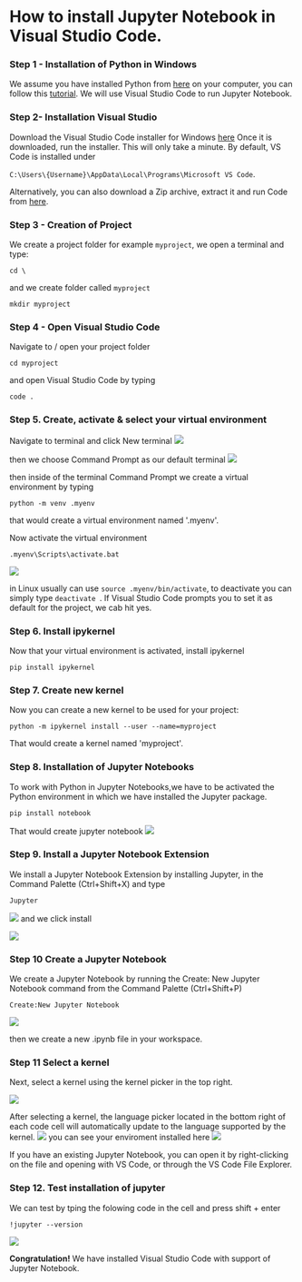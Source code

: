 # How to install Jupyter Notebook in Visual Studio Code.


### Step 1 - Installation of Python in Windows 

We assume you have installed Python from [here](https://www.python.org/downloads/windows/)  on your computer, you can follow this [tutorial]( https://ruslanmv.com/blog/Python3-in-Windows-with-Ubuntu).  We will use Visual Studio Code to run Jupyter Notebook. 

### Step 2- Installation Visual Studio 

Download the Visual Studio Code installer for Windows [here](https://go.microsoft.com/fwlink/?LinkID=534107)
Once it is downloaded, run the installer. This will only take a minute. By default, VS Code is installed under 

`C:\Users\{Username}\AppData\Local\Programs\Microsoft VS Code`.

Alternatively, you can also download a Zip archive, extract it and run Code from [here](https://code.visualstudio.com/docs/?dv=winzip).

### Step 3 - Creation of Project
We create a project folder for example `myproject`, we open a terminal and type:
```
cd \
```
and we create folder called `myproject`
```
mkdir myproject
```

### Step 4 - Open Visual Studio Code
Navigate to / open your project folder 

```
cd myproject
```

and  open Visual Studio Code by typing
```
code .
```

### Step 5. Create, activate & select your virtual environment
Navigate to terminal and click New terminal
![](assets/20230519122826.png)

then we choose Command Prompt as our default terminal
![](assets/20230519123632.png)


then inside  of the terminal Command Prompt we create a virtual environment by typing

```
python -m venv .myenv
```
that would create a virtual environment named '.myenv'.


Now activate the virtual environment 

```
.myenv\Scripts\activate.bat
```

![](assets/20230519124903.png)

 
in Linux usually can use  `source .myenv/bin/activate`, to deactivate you can simply type `deactivate `.
If Visual Studio Code prompts you to set it as default for the project, we cab hit yes.

### Step 6. Install ipykernel
Now that your virtual environment is activated, install ipykernel

```
pip install ipykernel
```
###  Step 7. Create new kernel

Now you can create a new kernel to be used for your project:

```
python -m ipykernel install --user --name=myproject
```
That would create a kernel named 'myproject'.


###  Step 8. Installation of Jupyter Notebooks
To work with Python in Jupyter Notebooks,we have to be  activated the Python environment in which we have installed the Jupyter package.

```
pip install notebook
```
That would create jupyter notebook
![](assets/20230519125452.png)


### Step 9. Install a Jupyter Notebook Extension
We install  a Jupyter Notebook Extension by installing
Jupyter, in the Command Palette (Ctrl+Shift+X) and type
```
Jupyter
```
![](assets/20230519135702.png)
and we click install

![](assets/20230519135818.png)

### Step 10 Create a Jupyter Notebook

We create a Jupyter Notebook by running the Create: New Jupyter Notebook command from the Command Palette (Ctrl+Shift+P) 
```
Create:New Jupyter Notebook
```

![](assets/20230519134645.png)

then we create a new .ipynb file in your workspace.
### Step 11 Select a kernel 
Next, select a kernel using the kernel picker in the top right. 

![](assets/20230519140542.png)

After selecting a kernel, the language picker located in the bottom right of each code cell will automatically update to the language supported by the kernel.
![](assets/20230519140631.png)
you can see your enviroment installed here
![](assets/20230519140704.png)

If you have an existing Jupyter Notebook, you can open it by right-clicking on the file and opening with VS Code, or through the VS Code File Explorer.

### Step 12. Test installation of jupyter
We can test by tping the folowing code in the cell and press shift + enter
```
!jupyter --version
```
![](assets/20230519141302.png)

**Congratulation!** We have installed Visual Studio Code with support of Jupyter Notebook.